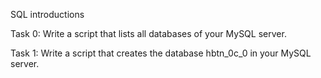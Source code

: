 SQL introductions

Task 0: Write a script that lists all databases of your MySQL server.

Task 1: Write a script that creates the database hbtn_0c_0 in your MySQL server.